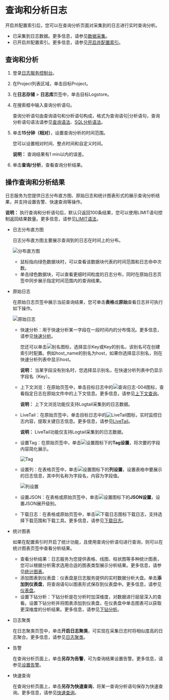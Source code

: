# 查询和分析日志

开启并配置索引后，您可以在查询分析页面对采集到的日志进行实时查询分析。

-   已采集到日志数据。更多信息，请参见[数据采集](/intl.zh-CN/数据采集/采集方式.md)。
-   已开启并配置索引。更多信息，请参见[开启并配置索引](/intl.zh-CN/查询与分析/配置索引.md)。

## 查询和分析

1.  登录[日志服务控制台](https://sls.console.aliyun.com)。

2.  在Project列表区域，单击目标Project。

3.  在**日志存储** \> **日志库**页签中，单击目标Logstore。

4.  在搜索框中输入查询分析语句。

    查询分析语句由查询语句和分析语句构成，格式为查询语句\|分析语句，查询分析语句语法请参见[查询语法](/intl.zh-CN/查询与分析/查询语法与功能/查询语法.md)、[SQL分析语法](/intl.zh-CN/查询与分析/SQL分析语法与功能/通用聚合函数.md)。

5.  单击**15分钟（相对）**，设置查询分析的时间范围。

    您可以设置相对时间、整点时间和自定义时间。

    **说明：** 查询结果有1 min以内的误差。

6.  单击**查询/分析**，查看查询分析结果。


## 操作查询和分析结果

日志服务为您提供日志分布直方图、原始日志和统计图表形式的展示查询分析结果，并支持设置告警、快速查询等操作。

**说明：** 执行查询和分析语句后，默认只返回100条结果，您可以使用LIMIT语句控制返回结果数量。更多信息，请参见[LIMIT语法](/intl.zh-CN/查询与分析/SQL分析语法与功能/LIMIT语法.md)。

-   日志分布直方图

    日志分布直方图主要展示查询到的日志在时间上的分布。

    ![分布直方图](https://static-aliyun-doc.oss-accelerate.aliyuncs.com/assets/img/zh-CN/4387673061/p12708.png)

    -   鼠标指向绿色数据块时，可以查看该数据块代表的时间范围和日志命中次数。
    -   单击绿色数据块，可以查看更细时间粒度的日志分布，同时在原始日志页签中同步展示指定时间范围内的查询结果。
-   原始日志

    在原始日志页签中展示当前查询结果，您可单击**表格**或**原始**查看日志并可执行如下操作。

    ![原始日志](https://static-aliyun-doc.oss-accelerate.aliyuncs.com/assets/img/zh-CN/0312333061/p173541.png)

    -   快速分析：用于快速分析某一字段在一段时间内的分布情况。更多信息，请参见[快速分析](/intl.zh-CN/查询与分析/查询语法与功能/快速分析.md)。

        您还可以单击![别名](https://static-aliyun-doc.oss-accelerate.aliyuncs.com/assets/img/zh-CN/0312333061/p175365.png)图标，选择显示Key或Key的别名，该别名可在创建索引时配置。例如host\_name的别名为host，如果你选择显示别名，则在快速分析列表中显示host。

        **说明：** 当某字段没有别名时，您选择显示别名，在快速分析列表中仍显示字段名（Key）。

    -   上下文浏览：在原始页签中，单击目标日志中的![查询日志-004](https://static-aliyun-doc.oss-accelerate.aliyuncs.com/assets/img/zh-CN/4040559951/p103516.png)图标，查看指定日志在原始文件中的上下文信息。更多信息，请参见[上下文查询](/intl.zh-CN/查询与分析/查询语法与功能/上下文查询.md)。

        **说明：** 上下文浏览功能仅支持Logtail采集到的日志数据。

    -   LiveTail：在原始页签中，单击目标日志中的![LiveTail](https://static-aliyun-doc.oss-accelerate.aliyuncs.com/assets/img/zh-CN/5860572061/p173224.png)图标，实时监控日志内容，提取关键日志信息。更多信息，请参见[LiveTail](/intl.zh-CN/查询与分析/查询语法与功能/LiveTail.md)。

        **说明：** LiveTail功能仅支持Logtail采集到的日志数据。

    -   设置Tag：在原始页签中，单击![设置](https://static-aliyun-doc.oss-accelerate.aliyuncs.com/assets/img/zh-CN/4860572061/p173597.png)图标下的**Tag设置**，将次要的字段内容简化展示。

        ![Tag](https://static-aliyun-doc.oss-accelerate.aliyuncs.com/assets/img/zh-CN/1312333061/p173605.png)

    -   设置列：在表格页签中，单击![设置](https://static-aliyun-doc.oss-accelerate.aliyuncs.com/assets/img/zh-CN/4860572061/p173597.png)图标下的**列设置**，设置表格中要展示的日志信息，其中列名称为字段名，内容为字段值。

        ![列设置](https://static-aliyun-doc.oss-accelerate.aliyuncs.com/assets/img/zh-CN/5860572061/p12709.png)

    -   设置JSON：在表格或原始页签中，单击![设置](https://static-aliyun-doc.oss-accelerate.aliyuncs.com/assets/img/zh-CN/4860572061/p173597.png)图标下的**JSON设置**，设置JSON展开级别。
    -   下载日志：在表格或原始页签中，单击![下载日志](https://static-aliyun-doc.oss-accelerate.aliyuncs.com/assets/img/zh-CN/5860572061/p103211.png)图标下载日志，支持选择下载范围和下载工具。更多信息，请参见[下载日志](/intl.zh-CN/查询与分析/下载日志.md)。
-   统计图表

    如果在配置索引时开启了统计功能，且使用查询分析语句进行查询，则可以在统计图表页签中查看分析结果。

    -   查看分析结果：日志服务为您提供表格、线图、柱状图等多种统计图表，您可以根据分析需求选用合适的图表类型展示分析结果。更多信息，请参见[统计图表](/intl.zh-CN/可视化与告警/统计图表/图表说明.md)。
    -   添加图表到仪表盘：仪表盘是日志服务提供的实时数据分析大盘。单击**添加到仪表盘**，将查询语句以图表形式保存到仪表盘中。更多信息，请参见[仪表盘](/intl.zh-CN/可视化与告警/仪表盘/创建仪表盘.md)。
    -   设置下钻分析：下钻分析是在分析时加深维度，对数据进行层层深入的查看。设置下钻分析并将图表添加到仪表盘，在仪表盘中单击图表可以获取更深维度的分析结果。更多信息，请参见[下钻分析](/intl.zh-CN/可视化与告警/仪表盘/下钻分析.md)。
-   日志聚类

    在日志聚类页签中，单击**开启日志聚类**，可实现在采集日志时将相似度高的日志聚合。更多信息，请参见[日志聚类](/intl.zh-CN/查询与分析/查询语法与功能/日志聚类.md)。

-   告警

    在查询分析页面上，单击**另存为告警**，可为查询结果设置告警。更多信息，请参见[设置告警](/intl.zh-CN/可视化与告警/告警/设置告警.md)。

-   快速查询

    在查询分析页面上，单击**另存为快速查询**，将某一查询分析语句保存为快速查询。更多信息，请参见[快速查询](/intl.zh-CN/查询与分析/查询语法与功能/快速查询.md)。


